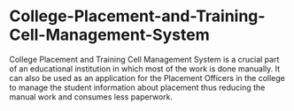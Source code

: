 # College-Placement-and-Training-Cell-Management-System
College Placement and Training Cell Management System is a crucial part of an educational institution in which most 
of the work is done manually. It can also be used as an application for the Placement Officers in the college to manage
the student information about placement thus reducing the manual work and consumes less paperwork. 
